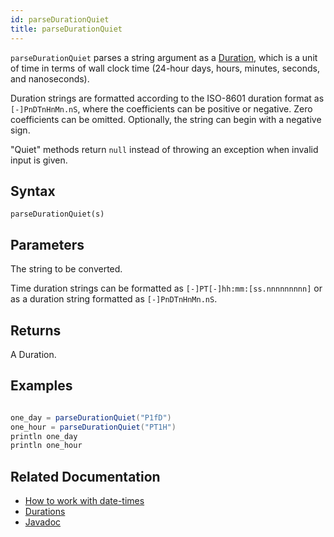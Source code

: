 ```yaml
---
id: parseDurationQuiet
title: parseDurationQuiet
---
```


`parseDurationQuiet` parses a string argument as a [Duration](../../query-language/types/durations.md), which is a unit of time in terms of wall clock time (24-hour days, hours, minutes, seconds, and nanoseconds).

Duration strings are formatted according to the ISO-8601 duration format as `[-]PnDTnHnMn.nS`, where the coefficients can be positive or negative. Zero coefficients can be omitted. Optionally, the string can begin with a negative sign.

"Quiet" methods return `null` instead of throwing an exception when invalid input is given.

## Syntax

```
parseDurationQuiet(s)
```

## Parameters

<ParamTable>
<Param name="s" type="string">

The string to be converted.

Time duration strings can be formatted as `[-]PT[-]hh:mm:[ss.nnnnnnnnn]` or as a duration string formatted as `[-]PnDTnHnMn.nS`.

</Param>
</ParamTable>

## Returns

A Duration.

## Examples

```groovy order=null

one_day = parseDurationQuiet("P1fD")
one_hour = parseDurationQuiet("PT1H")
println one_day
println one_hour
```

## Related Documentation

- [How to work with date-times](../../../how-to-guides/work-with-date-time.md)
- [Durations](../../query-language/types/durations.md)
- [Javadoc](<https://deephaven.io/core/javadoc/io/deephaven/time/DateTimeUtils.html#parseDurationQuiet(java.lang.String)>)
